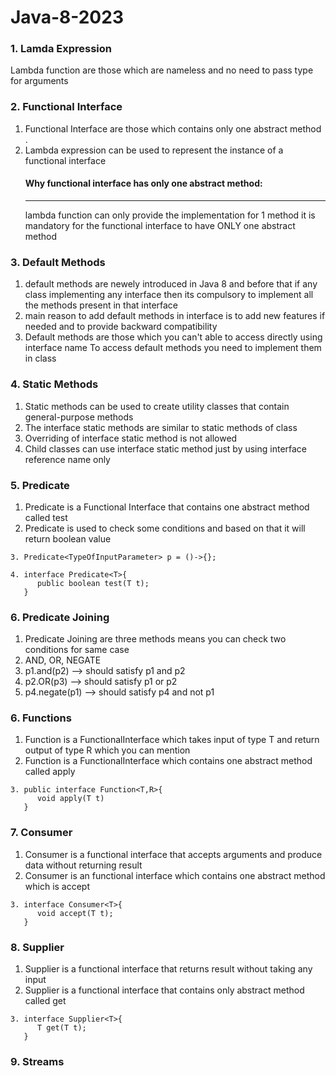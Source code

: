 # Java-8-2023
### 1. Lamda Expression
Lambda function are those which are nameless and no need to pass type for arguments

### 2. Functional Interface
1. Functional Interface are those which contains only one abstract method  . 
2. Lambda expression can be used to represent the instance of a functional interface
    #### Why functional interface has only one abstract method:
    <hr/>
    lambda function can only provide the implementation for 1 method it is mandatory for the functional interface 
    to have ONLY one abstract method

### 3. Default Methods
1. default methods are newely introduced in Java 8 and before that if any class implementing any interface then
its compulsory to implement all the methods present in that interface
2. main reason to add default methods in interface is to add new features if needed and to provide backward
compatibility
3. Default methods are those which you can't able to access directly using interface name
To access default methods you need to implement them in class

### 4. Static Methods
1. Static methods can be used to create utility classes that contain general-purpose methods
2. The interface static methods are similar to static methods of class
3. Overriding of interface static method is not allowed
4. Child classes can use interface static method just by using interface reference name only

### 5. Predicate
1. Predicate is a Functional Interface that contains one abstract method called test
2. Predicate is used to check some conditions and based on that it will return boolean value 
```
3. Predicate<TypeOfInputParameter> p = ()->{};
```
```
4. interface Predicate<T>{
      public boolean test(T t);
   }
```


### 6. Predicate Joining
1. Predicate Joining are three methods means you can check two conditions for same case
2. AND, OR, NEGATE
3. p1.and(p2) --> should satisfy p1 and p2
4. p2.OR(p3) --> should satisfy p1 or p2
5. p4.negate(p1) --> should satisfy p4 and not p1

### 6. Functions

1. Function is a FunctionalInterface which takes input of type T and return output of type R which you can
mention
2. Function is a FunctionalInterface which contains one abstract method called apply 
```
3. public interface Function<T,R>{
      void apply(T t)
   }
```

### 7. Consumer
1. Consumer is a functional interface that accepts arguments and produce data without returning result
2. Consumer is an functional interface which contains one abstract method which is accept
```
3. interface Consumer<T>{
      void accept(T t);
   }
```


### 8. Supplier
1. Supplier is a functional interface that returns result without taking any input
2.  Supplier is a functional interface that contains only abstract method called get
```
3. interface Supplier<T>{
      T get(T t);
   }
```

### 9. Streams
